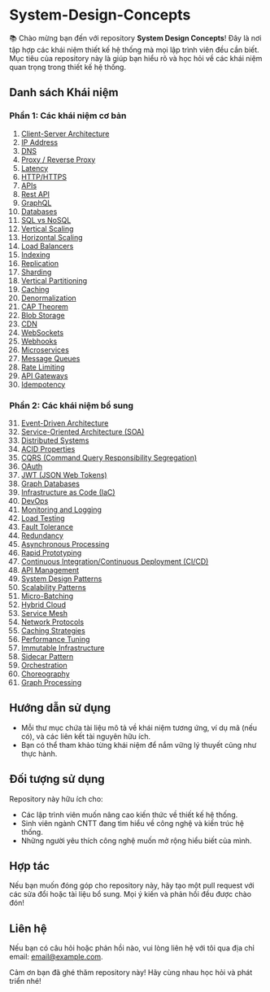 # System-Design-Concepts

📚 Chào mừng bạn đến với repository **System Design Concepts**! Đây là nơi tập hợp các khái niệm thiết kế hệ thống mà mọi lập trình viên đều cần biết. Mục tiêu của repository này là giúp bạn hiểu rõ và học hỏi về các khái niệm quan trọng trong thiết kế hệ thống.

## Danh sách Khái niệm

### Phần 1: Các khái niệm cơ bản
1. [Client-Server Architecture](01_Client-Server-Architecture)
2. [IP Address](02_IP-Address)
3. [DNS](03_DNS)
4. [Proxy / Reverse Proxy](04_Proxy-Reverse-Proxy)
5. [Latency](05_Latency)
6. [HTTP/HTTPS](06_HTTP-HTTPS)
7. [APIs](07_APIs)
8. [Rest API](08_Rest-API)
9. [GraphQL](09_GraphQL)
10. [Databases](10_Databases)
11. [SQL vs NoSQL](11_SQL-vs-NoSQL)
12. [Vertical Scaling](12_Vertical-Scaling)
13. [Horizontal Scaling](13_Horizontal-Scaling)
14. [Load Balancers](14_Load-Balancers)
15. [Indexing](15_Indexing)
16. [Replication](16_Replication)
17. [Sharding](17_Sharding)
18. [Vertical Partitioning](18_Vertical-Partitioning)
19. [Caching](19_Caching)
20. [Denormalization](20_Denormalization)
21. [CAP Theorem](21_CAP-Theorem)
22. [Blob Storage](22_Blob-Storage)
23. [CDN](23_CDN)
24. [WebSockets](24_WebSockets)
25. [Webhooks](25_Webhooks)
26. [Microservices](26_Microservices)
27. [Message Queues](27_Message-Queues)
28. [Rate Limiting](28_Rate-Limiting)
29. [API Gateways](29_API-Gateways)
30. [Idempotency](30_Idempotency)

### Phần 2: Các khái niệm bổ sung
31. [Event-Driven Architecture](31_Event-Driven-Architecture)
32. [Service-Oriented Architecture (SOA)](32_Service-Oriented-Architecture)
33. [Distributed Systems](33_Distributed-Systems)
34. [ACID Properties](34_ACID-Properties)
35. [CQRS (Command Query Responsibility Segregation)](35_CQRS)
36. [OAuth](36_OAuth)
37. [JWT (JSON Web Tokens)](37_JWT)
38. [Graph Databases](38_Graph-Databases)
39. [Infrastructure as Code (IaC)](39_IaC)
40. [DevOps](40_DevOps)
41. [Monitoring and Logging](41_Monitoring-and-Logging)
42. [Load Testing](42_Load-Testing)
43. [Fault Tolerance](43_Fault-Tolerance)
44. [Redundancy](44_Redundancy)
45. [Asynchronous Processing](45_Asynchronous-Processing)
46. [Rapid Prototyping](46_Rapid-Prototyping)
47. [Continuous Integration/Continuous Deployment (CI/CD)](47_CI-CD)
48. [API Management](48_API-Management)
49. [System Design Patterns](49_System-Design-Patterns)
50. [Scalability Patterns](50_Scalability-Patterns)
51. [Micro-Batching](51_Micro-Batching)
52. [Hybrid Cloud](52_Hybrid-Cloud)
53. [Service Mesh](53_Service-Mesh)
54. [Network Protocols](54_Network-Protocols)
55. [Caching Strategies](55_Caching-Strategies)
56. [Performance Tuning](56_Performance-Tuning)
57. [Immutable Infrastructure](57_Immutable-Infrastructure)
58. [Sidecar Pattern](58_Sidecar-Pattern)
59. [Orchestration](59_Orchestration)
60. [Choreography](60_Choreography)
61. [Graph Processing](61_Graph-Processing)

## Hướng dẫn sử dụng

- Mỗi thư mục chứa tài liệu mô tả về khái niệm tương ứng, ví dụ mã (nếu có), và các liên kết tài nguyên hữu ích.
- Bạn có thể tham khảo từng khái niệm để nắm vững lý thuyết cũng như thực hành.

## Đối tượng sử dụng

Repository này hữu ích cho:
- Các lập trình viên muốn nâng cao kiến thức về thiết kế hệ thống.
- Sinh viên ngành CNTT đang tìm hiểu về công nghệ và kiến trúc hệ thống.
- Những người yêu thích công nghệ muốn mở rộng hiểu biết của mình.

## Hợp tác

Nếu bạn muốn đóng góp cho repository này, hãy tạo một pull request với các sửa đổi hoặc tài liệu bổ sung. Mọi ý kiến và phản hồi đều được chào đón!

## Liên hệ

Nếu bạn có câu hỏi hoặc phản hồi nào, vui lòng liên hệ với tôi qua địa chỉ email: [email@example.com](mailto:email@example.com).

Cảm ơn bạn đã ghé thăm repository này! Hãy cùng nhau học hỏi và phát triển nhé!

